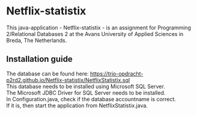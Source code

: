 
# Netflix-statistix
This java-application - Netflix-statistix - is an assignment for Programming 2/Relational Databases 2 at the Avans University of Applied Sciences in Breda, The Netherlands.  
  
## Installation guide
The database can be found here: https://trio-opdracht-p2rd2.github.io/Netflix-statistix/NetflixStatistix.sql  
This database needs to be installed using Microsoft SQL Server.  
The Microsoft JDBC Driver for SQL Server needs to be installed.  
In Configuration.java, check if the database accountname is correct.  
If it is, then start the application from NetflixStatistix.java.  
